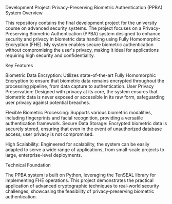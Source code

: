 Development Project: Privacy-Preserving Biometric Authentication (PPBA) System Overview

This repository contains the final development project for the university course on advanced security systems. The project focuses on a Privacy-Preserving Biometric Authentication (PPBA) system designed to enhance security and privacy in biometric data handling using Fully Homomorphic Encryption (FHE). My system enables secure biometric authentication without compromising the user's privacy, making it ideal for applications requiring high security and confidentiality.

Key Features

Biometric Data Encryption: Utilizes state-of-the-art Fully Homomorphic Encryption to ensure that biometric data remains encrypted throughout the processing pipeline, from data capture to authentication.
User Privacy Preservation: Designed with privacy at its core, the system ensures that biometric data is never exposed or accessible in its raw form, safeguarding user privacy against potential breaches.

Flexible Biometric Processing: Supports various biometric modalities, including fingerprints and facial recognition, providing a versatile authentication framework.
Secure Data Storage: Encrypted biometric data is securely stored, ensuring that even in the event of unauthorized database access, user privacy is not compromised.

High Scalability: Engineered for scalability, the system can be easily adapted to serve a wide range of applications, from small-scale projects to large, enterprise-level deployments.

Technical Foundation

The PPBA system is built on Python, leveraging the TenSEAL library for implementing FHE operations. This project demonstrates the practical application of advanced cryptographic techniques to real-world security challenges, showcasing the feasibility of privacy-preserving biometric authentication.

